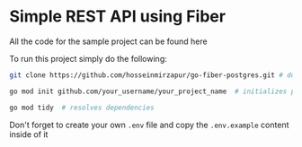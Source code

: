 # Simple REST API using Fiber

All the code for the sample project can be found here

To run this project simply do the following:

```bash
git clone https://github.com/hosseinmirzapur/go-fiber-postgres.git # downloads the repository code

go mod init github.com/your_username/your_project_name  # initializes project

go mod tidy  # resolves dependencies

```

Don't forget to create your own `.env` file and copy the `.env.example` content inside of it
